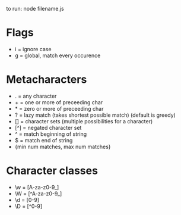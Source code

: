 to run: node filename.js

# Flags
* i = ignore case
* g = global, match every occurence

# Metacharacters
* . = any character
* \+ = one or more of preceeding char
* \* = zero or more of preceeding char
* ? = lazy match (takes shortest possible match) (default is greedy)
* [] = character sets (multiple possibilities for a character)
* [^] = negated character set
* ^ = match beginning of string
* $ = match end of string
* {min num matches, max num matches}

# Character classes
* \w = [A-za-z0-9_]
* \W = [^A-za-z0-9_]
* \d = [0-9]
* \D = [^0-9]
